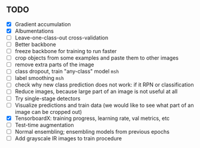 ## TODO

- [x] Gradient accumulation
- [x] Albumentations
- [ ] Leave-one-class-out cross-validation
- [ ] Better backbone
- [ ] freeze backbone for training to run faster
- [ ] crop objects from some examples and paste them to other images
- [ ] remove extra parts of the image
- [ ] class dropout, train "any-class" model `msh`
- [ ] label smoothing `msh` 
- [ ] check why new class prediction does not work: if it RPN or classification
- [ ] Reduce images, because large part of an image is not useful at all
- [ ] Try single-stage detectors
- [ ] Visualize predictions and train data (we would like to see what part of an image can be cropped out)
- [x] TensorboardX: training progress, learning rate, val metrics, etc
- [ ] Test-time augmentation
- [ ] Normal ensembling; ensembling models from previous epochs
- [ ] Add grayscale IR images to train procedure
